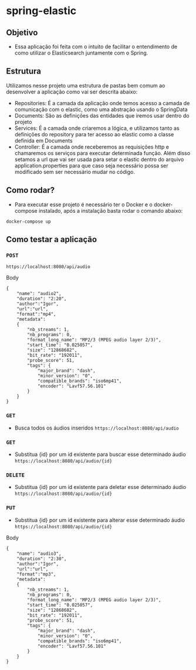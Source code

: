 # spring-elastic

## Objetivo
- Essa aplicação  foi feita com o intuito de facilitar o entendimento de como utilizar o Elasticsearch juntamente com o Spring.

## Estrutura
Utilizamos nesse projeto uma estrutura de pastas bem comum ao desenvolver a aplicação como vai ser descrita abaixo:
- Repositories: É a camada da aplicação onde temos acesso a camada de comunicação com o elastic, como uma abstração usando o SpringData
- Documents: São as definições das entidades que iremos usar dentro do projeto
- Services: É a camada onde criaremos a lógica, e utilizamos tanto as definições do repository para ter acesso ao elastic como a classe definida em Documents
- Controller: É a camada onde receberemos as requisições  http e chamaremos os serviços  para executar determinada função.
Além disso setamos a url que vai ser usada para setar o elastic dentro do arquivo application.properties para que caso seja necessário possa ser modificado sem ser necessário mudar no código.
## Como rodar?
- Para executar esse projeto é necessário ter o Docker e o docker-compose instalado, após a instalação basta rodar o comando abaixo:
```
docker-compose up
```


## Como testar a aplicação
### `POST`
`https://localhost:8080/api/audio`

Body
```
{
	"name": "audio2",
	"duration": "2:20",
	"author":"Igor",
	"url":"url",
	"format":"mp4",
	"metadata":
	{
        "nb_streams": 1,
        "nb_programs": 0,
        "format_long_name": "MP2/3 (MPEG audio layer 2/3)",
        "start_time": "0.025057",
        "size": "12868682",
        "bit_rate": "192011",
        "probe_score": 51,
        "tags": {
            "major_brand": "dash",
            "minor_version": "0",
            "compatible_brands": "iso6mp41",
            "encoder": "Lavf57.56.101"
        }
    }
}
```
### `GET`
- Busca todos os áudios inseridos
`https://localhost:8080/api/audio`

### `GET`
- Substitua {id} por um id existente para buscar esse determinado áudio
`https://localhost:8080/api/audio/{id}`

### `DELETE`
- Substitua {id} por um id existente para deletar esse determinado áudio
`https://localhost:8080/api/audio/{id}`

### `PUT`
- Substitua {id} por um id existente para alterar esse determinado áudio
`https://localhost:8080/api/audio/{id}`

Body
```
{
	"name": "audio3",
	"duration": "2:30",
	"author":"Igor",
	"url":"url",
	"format":"mp3",
	"metadata":
	{
        "nb_streams": 1,
        "nb_programs": 0,
        "format_long_name": "MP2/3 (MPEG audio layer 2/3)",
        "start_time": "0.025057",
        "size": "12868682",
        "bit_rate": "192011",
        "probe_score": 51,
        "tags": {
            "major_brand": "dash",
            "minor_version": "0",
            "compatible_brands": "iso6mp41",
            "encoder": "Lavf57.56.101"
        }
    }
}
```
